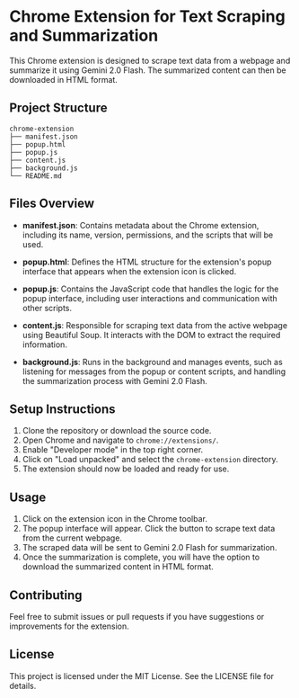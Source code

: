 # Chrome Extension for Text Scraping and Summarization

This Chrome extension is designed to scrape text data from a webpage and summarize it using Gemini 2.0 Flash. The summarized content can then be downloaded in HTML format.

## Project Structure

```
chrome-extension
├── manifest.json
├── popup.html
├── popup.js
├── content.js
├── background.js
└── README.md
```

## Files Overview

- **manifest.json**: Contains metadata about the Chrome extension, including its name, version, permissions, and the scripts that will be used.

- **popup.html**: Defines the HTML structure for the extension's popup interface that appears when the extension icon is clicked.

- **popup.js**: Contains the JavaScript code that handles the logic for the popup interface, including user interactions and communication with other scripts.

- **content.js**: Responsible for scraping text data from the active webpage using Beautiful Soup. It interacts with the DOM to extract the required information.

- **background.js**: Runs in the background and manages events, such as listening for messages from the popup or content scripts, and handling the summarization process with Gemini 2.0 Flash.

## Setup Instructions

1. Clone the repository or download the source code.
2. Open Chrome and navigate to `chrome://extensions/`.
3. Enable "Developer mode" in the top right corner.
4. Click on "Load unpacked" and select the `chrome-extension` directory.
5. The extension should now be loaded and ready for use.

## Usage

1. Click on the extension icon in the Chrome toolbar.
2. The popup interface will appear. Click the button to scrape text data from the current webpage.
3. The scraped data will be sent to Gemini 2.0 Flash for summarization.
4. Once the summarization is complete, you will have the option to download the summarized content in HTML format.

## Contributing

Feel free to submit issues or pull requests if you have suggestions or improvements for the extension.

## License

This project is licensed under the MIT License. See the LICENSE file for details.